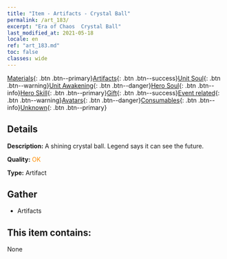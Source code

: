 ```yaml
---
title: "Item - Artifacts - Crystal Ball"
permalink: /art_183/
excerpt: "Era of Chaos  Crystal Ball"
last_modified_at: 2021-05-18
locale: en
ref: "art_183.md"
toc: false
classes: wide
---
```

 [Materials](/Items/){: .btn .btn--primary}[Artifacts](/Items/Artifacts/){: .btn .btn--success}[Unit Soul](/Items/UnitSoul/){: .btn .btn--warning}[Unit Awakening](/Items/UnitAwakening/){: .btn .btn--danger}[Hero Soul](/Items/HeroSoul/){: .btn .btn--info}[Hero Skill](/Items/HeroSkill/){: .btn .btn--primary}[Gift](/Items/Gift/){: .btn .btn--success}[Event related](/Items/Events/){: .btn .btn--warning}[Avatars](/Items/Avatars/){: .btn .btn--danger}[Consumables](/Items/Consumables/){: .btn .btn--info}[Unknown](/Items/Unknown/){: .btn .btn--primary}

## Details
 **Description:** A shining crystal ball. Legend says it can see the future.

 **Quality:** <span style="color: #FF8C00">OK</span>

 **Type:** Artifact

## Gather

*    Artifacts 

## This item contains:

  None

